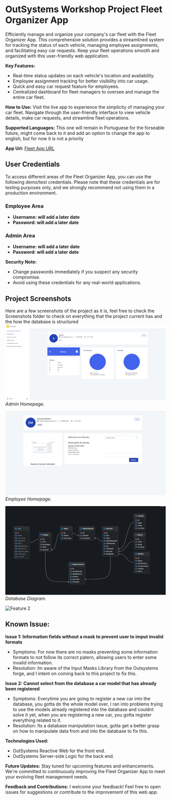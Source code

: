 # OutSystems Workshop Project Fleet Organizer App
Efficiently manage and organize your company's car fleet with the Fleet Organizer App. This comprehensive solution provides a streamlined system for tracking the status of each vehicle, managing employee assignments, and facilitating easy car requests. Keep your fleet operations smooth and organized with this user-friendly web application.

**Key Features:**
- Real-time status updates on each vehicle's location and availability.
- Employee assignment tracking for better visibility into car usage.
- Quick and easy car request feature for employees.
- Centralized dashboard for fleet managers to oversee and manage the entire car fleet.

**How to Use:**
Visit the live app to experience the simplicity of managing your car fleet. Navigate through the user-friendly interface to view vehicle details, make car requests, and streamline fleet operations.

**Supported Languages:**
This one will remain in Portuguese for the forseable future, might come back to it and add an option to change the app to english, but for now it is not a priority

**App Url:**
[Fleet App URL](./AppURL.txt)

## User Credentials

To access different areas of the Fleet Organizer App, you can use the following demo/test credentials. Please note that these credentials are for testing purposes only, and we strongly recommend not using them in a production environment.

### Employee Area
- **Username: will add a later date**
- **Password: will add a later date** 

### Admin Area
- **Username: will add a later date**
- **Password: will add a later date**

**Security Note:**
- Change passwords immediately if you suspect any security compromise.
- Avoid using these credentials for any real-world applications.
  
## Project Screenshots
Here are a few screenshots of the project as it is, feel free to check the Screenshots folder to check on everything that the project current has and the how the database is structured
![Admin Home Page](Screenshots/Admin/adminHomePage.png)
*Admin Homepage.*

![Employee Home Page](Screenshots/Employee/UserHomePage.png)
*Employee Homepage.*

![Database Diagram](Screenshots/Database/database.png)
*Database Diagram.*

![Feature 2](screenshots/feature2.png)

## Known Issue:
**Issue 1: Information fields without a mask to prevent user to imput invalid formats**
  - Symptoms: For now there are no masks preventing some information formats to not follow its correct patern, allowing users to enter some invalid information.
  - Resolution: Im aware of the Input Masks Library from the Outsystems forge, and I intent on coming back to this project to fix this.

**Issue 2: Cannot select from the database a car model that has already been registered**
  - Symptoms: Everytime you are going to register a new car into the database, you gotta do the whole model over, I ran into problems trying to use the models already registered into the database and couldnt solve it yet, when you are registering a new car, you gotta register everything related to it.
  - Resolution: Its a database manipulation issue, gotta get a better grasp on how to manipulate data from and into the database to fix this.
  
**Technologies Used:**
- OutSystems Reactive Web for the front end.
- OutSystems Server-side Logic for the back end.

**Future Updates:**
Stay tuned for upcoming features and enhancements. We're committed to continuously improving the Fleet Organizer App to meet your evolving fleet management needs.

**Feedback and Contributions:** I welcome your feedback! Feel free to open issues for suggestions or contribute to the improvement of this web app.
